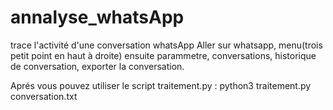 # annalyse_whatsApp
trace l'activité d'une conversation whatsApp
Aller sur whatsapp, menu(trois petit point en haut à droite) ensuite parammetre, conversations, historique de conversation, exporter la conversation.

Aprés vous pouvez utiliser le script traitement.py :
python3 traitement.py conversation.txt
